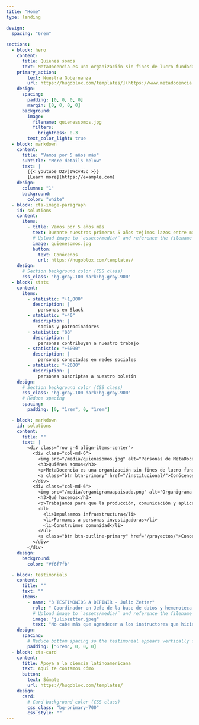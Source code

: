 ```yaml
---
title: "Home"
type: landing

design:
  spacing: "6rem"
  
sections:
  - block: hero
    content:
      title: Quiénes somos
      text: MetaDocencia es una organización sin fines de lucro fundada en 2020. Nuestra comunidad construye capacidades científicas locales para transformar la ciencia global. Hacemos crecer la ciencia en red, desde América Latina hacia el mundo.
    primary_action:
        text: Nuestra Gobernanza
        url: https://hugoblox.com/templates/](https://www.metadocencia.org/suscripcion/
    design:
      spacing:
        padding: [0, 0, 0, 0]
        margin: [0, 0, 0, 0]
      background:
        image:
          filename: quienessomos.jpg
          filters:
            brightness: 0.3
        text_color_light: true
  - block: markdown
    content:
      title: "Vamos por 5 años más"
      subtitle: "More details below"
      text: |
        {{< youtube D2vj0WcvH5c >}}
        [Learn more](https://example.com)
    design:
      columns: "1"
      background:
        color: "white"
  - block: cta-image-paragraph
    id: solutions
    content:
      items:
        - title: Vamos por 5 años más
          text: Durante nuestros primeros 5 años tejimos lazos entre más de 2,000 profesionales de ciencia y técnica. Lo hicimos trabajando en equipo, de manera colectiva y colaborando con más de 40 comunidades. Gracias por estos primeros 5 años de aprendizaje, colaboración y crecimiento. ¡Vamos por 5 años más!
          # Upload image to `assets/media/` and reference the filename here
          image: quienesomos.jpg
          button:
            text: Conócenos
            url: https://hugoblox.com/templates/
    design:
      # Section background color (CSS class)
      css_class: "bg-gray-100 dark:bg-gray-900"  
  - block: stats
    content:
      items:
        - statistic: "+1,000"
          description: |
            personas en Slack
        - statistic: "+40"
          description: |
            socios y patrocinadores
        - statistic: "88"
          description: |
            personas contribuyen a nuestro trabajo
        - statistic: "+6000"
          description: |
            personas conectadas en redes sociales
        - statistic: "+2600"
          description: |
            personas suscriptas a nuestro boletín
    design:
      # Section background color (CSS class)
      css_class: "bg-gray-100 dark:bg-gray-900"
      # Reduce spacing
      spacing:
        padding: [0, "1rem", 0, "1rem"]

  - block: markdown
    id: solutions
    content:
      title: ""
      text: |
        <div class="row g-4 align-items-center">
          <div class="col-md-6">
            <img src="/media/quienesomos.jpg" alt="Personas de MetaDocencia colaborando en un taller en línea" class="img-fluid rounded mb-3">
            <h3>Quiénes somos</h3>
            <p>MetaDocencia es una organización sin fines de lucro fundada en 2020. Nuestra comunidad construye capacidades científicas locales para transformar la ciencia global. Hacemos crecer la ciencia en red, desde América Latina hacia el mundo.</p>
            <a class="btn btn-primary" href="/institucional/">Conócenos</a>
          </div>
          <div class="col-md-6">
            <img src="/media/organigramaapaisado.png" alt="Organigrama y líneas de trabajo de MetaDocencia" class="img-fluid rounded mb-3">
            <h3>Qué hacemos</h3>
            <p>Trabajamos para que la producción, comunicación y aplicación de saberes científicos y técnicos sean globalmente equitativos.</p>
            <ul>
              <li>Impulsamos infraestructura</li>
              <li>Formamos a personas investigadoras</li>
              <li>Construimos comunidad</li>
            </ul>
            <a class="btn btn-outline-primary" href="/proyectos/">Conoce nuestros proyectos</a>
          </div>
        </div>
    design:
      background:
        color: "#f6f7fb"

  - block: testimonials
    content:
      title: ""
      text: ""
      items:
        - name: "3 TESTIMONIOS A DEFINIR - Julio Zetter"
          role: " Coordinador en Jefe de la base de datos y hemeroteca virtual SciELO México"
          # Upload image to `assets/media/` and reference the filename here
          image: "juliozetter.jpeg"
          text: "No cabe más que agradecer a los instructores que hicieron posible este curso, que sin duda es la semilla de grandes frutos. Gracias por tanto MetaDocencia"
    design:
      spacing:
        # Reduce bottom spacing so the testimonial appears vertically centered between sections
        padding: ["6rem", 0, 0, 0]
  - block: cta-card
    content:
      title: Apoya a la ciencia latinoamericana
      text: Aquí te contamos cómo
      button:
        text: Súmate
        url: https://hugoblox.com/templates/
    design:
      card:
        # Card background color (CSS class)
        css_class: "bg-primary-700"
        css_style: ""
---
```

